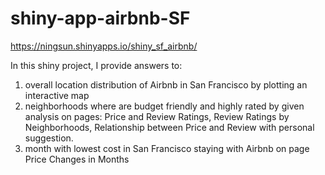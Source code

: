 # shiny-app-airbnb-SF

https://ningsun.shinyapps.io/shiny_sf_airbnb/

In this shiny project, I provide answers to: 
1) overall location distribution of Airbnb in San Francisco by plotting an interactive map
2) neighborhoods where are budget friendly and highly rated by given analysis on pages: Price and Review Ratings, Review Ratings by Neighborhoods, Relationship between Price and Review with personal suggestion.
3) month with lowest cost in San Francisco staying with Airbnb on page Price Changes in Months
